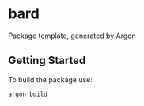 # bard

Package template, generated by Argon

## Getting Started

To build the package use:

```bash
argon build
```
